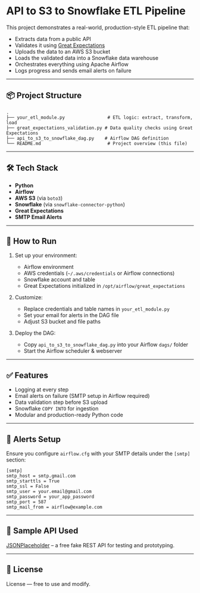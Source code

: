 # API to S3 to Snowflake ETL Pipeline

This project demonstrates a real-world, production-style ETL pipeline that:

- Extracts data from a public API
- Validates it using [Great Expectations](https://greatexpectations.io/)
- Uploads the data to an AWS S3 bucket
- Loads the validated data into a Snowflake data warehouse
- Orchestrates everything using Apache Airflow
- Logs progress and sends email alerts on failure

---

## 📦 Project Structure

```
.
├── your_etl_module.py                # ETL logic: extract, transform, load
├── great_expectations_validation.py # Data quality checks using Great Expectations
├── api_to_s3_to_snowflake_dag.py    # Airflow DAG definition
└── README.md                         # Project overview (this file)
```

---

## 🛠 Tech Stack

- **Python**
- **Airflow**
- **AWS S3** (via `boto3`)
- **Snowflake** (via `snowflake-connector-python`)
- **Great Expectations**
- **SMTP Email Alerts**

---

## 🚀 How to Run

1. Set up your environment:
   - Airflow environment
   - AWS credentials (`~/.aws/credentials` or Airflow connections)
   - Snowflake account and table
   - Great Expectations initialized in `/opt/airflow/great_expectations`

2. Customize:
   - Replace credentials and table names in `your_etl_module.py`
   - Set your email for alerts in the DAG file
   - Adjust S3 bucket and file paths

3. Deploy the DAG:
   - Copy `api_to_s3_to_snowflake_dag.py` into your Airflow `dags/` folder
   - Start the Airflow scheduler & webserver

---

## ✅ Features

- Logging at every step
- Email alerts on failure (SMTP setup in Airflow required)
- Data validation step before S3 upload
- Snowflake `COPY INTO` for ingestion
- Modular and production-ready Python code

---

## 📧 Alerts Setup

Ensure you configure `airflow.cfg` with your SMTP details under the `[smtp]` section:

```
[smtp]
smtp_host = smtp.gmail.com
smtp_starttls = True
smtp_ssl = False
smtp_user = your.email@gmail.com
smtp_password = your_app_password
smtp_port = 587
smtp_mail_from = airflow@example.com
```

---

## 👀 Sample API Used

[JSONPlaceholder](https://jsonplaceholder.typicode.com/users) – a free fake REST API for testing and prototyping.

---

## 📎 License

License — free to use and modify.
